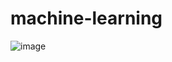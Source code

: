 # machine-learning

![image](https://user-images.githubusercontent.com/88045527/191911005-caa01919-4dc9-4119-b80f-7e8cd87acc8e.png)

